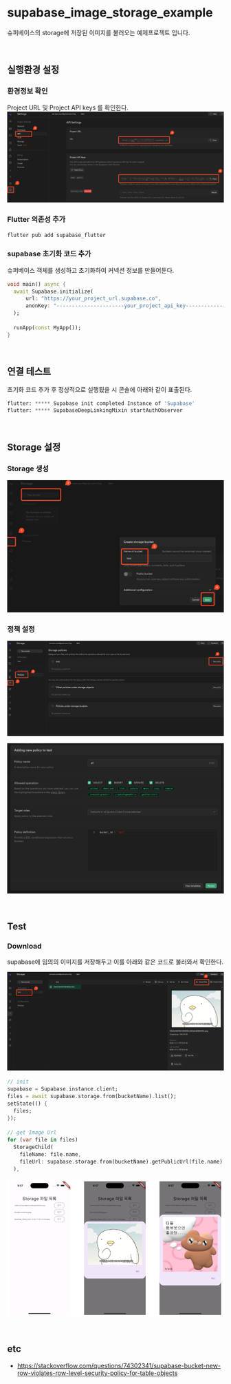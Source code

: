 # supabase_image_storage_example
슈퍼베이스의 storage에 저장된 이미지를 불러오는 예제프로젝트 입니다.

<br/>

## 실행환경 설정
### 환경정보 확인
Project URL 및 Project API keys 를 확인한다.
![img_2.png](img_2.png)

### Flutter 의존성 추가
```python
flutter pub add supabase_flutter
```

### supabase 초기화 코드 추가
슈퍼베이스 객체를 생성하고 초기화하여 커넥션 정보를 만들어둔다.

```dart
void main() async {
  await Supabase.initialize(
      url: "https://your_project_url.supabase.co",
      anonKey: "----------------------your_project_api_key----------------------",
  );

  runApp(const MyApp());
}
```


<br/>

## 연결 테스트
초기화 코드 추가 후 정상적으로 실행됬을 시 콘솔에 아래와 같이 표출된다.
```python
flutter: ***** Supabase init completed Instance of 'Supabase'
flutter: ***** SupabaseDeepLinkingMixin startAuthObserver
```


<br/>

## Storage 설정
### Storage 생성
![img_3.png](img_3.png)

### 정책 설정
![img_4.png](img_4.png)

![img_5.png](img_5.png)


<br/>

## Test
### Download
supabase에 임의의 이미지를 저장해두고 이를 아래와 같은 코드로 불러와서 확인한다.

![img_6.png](img_6.png)

```dart
// init
supabase = Supabase.instance.client;
files = await supabase.storage.from(bucketName).list();
setState(() {
  files;
});

// get Image Url
for (var file in files)
  StorageChild(
    fileName: file.name,
    fileUrl: supabase.storage.from(bucketName).getPublicUrl(file.name),
  ),
```

![img_7.png](img_7.png)


<br/>

## etc
- https://stackoverflow.com/questions/74302341/supabase-bucket-new-row-violates-row-level-security-policy-for-table-objects
